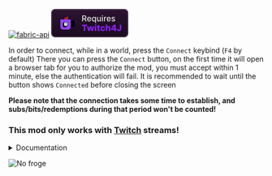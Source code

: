 [<img alt="fabric-api" height="56" src="https://cdn.jsdelivr.net/npm/@intergrav/devins-badges@3/assets/cozy/requires/fabric-api_vector.svg">](https://modrinth.com/mod/fabric-api/)
[<img alt="fabric-api" height="56" src="https://raw.githubusercontent.com/Awakened-Redstone/Awakened-Redstone/5bac299d772f99502ef9d03ed21e6cef2ad35edd/assets/badges/twitch4j/cozy_vector.svg">](https://modrinth.com/mod/twitch4j/)

In order to connect, while in a world, press the `Connect` keybind (`F4` by default)
There you can press the `Connect` button, on the first time it will open a browser tab for you to
authorize the mod, you must accept within 1 minute, else the authentication will fail.
It is recommended to wait until the button shows `Connected` before closing the screen

**Please note that the connection takes some time to establish, and subs/bits/redemptions during that period won't be counted!**

### This mod only works with <ins>Twitch</ins> streams!
<details>
<summary>Documentation</summary>
    <ul>
        <li>Modifier internal value calculation: increment * multiplier</li>
        <li>Modifier display value calculation: internal value / multiplier</li>
        <ul>
            <li>Effect increment: Used to control the modifier and the displayed value</li>
            <li>Effect multiplier: Used to control only the modifier</li>
        </ul>
        <br/>
        <li>Current supported Modes:</li>
        <ul>
            <li>Jump</li>
            <li>Super Jump (Supper: affects all living entities)</li>
            <li>Speed</li>
            <li>Slowness</li>
            <li>Health</li>
            <li>Super Health (Supper: affects all living entities)</li>
        </ul>
    </ul>
</details>

![No froge](https://i.ibb.co/yphNcXz/fabric-only-banner.png)
